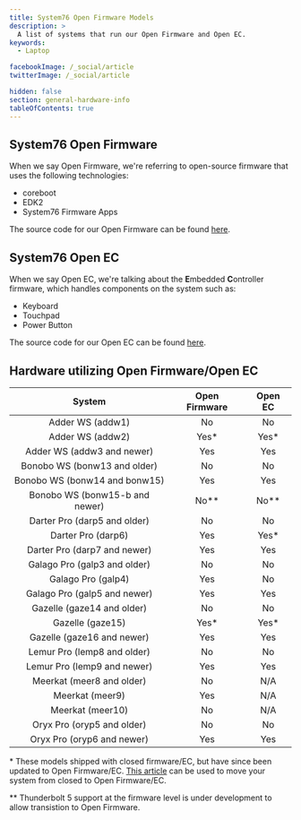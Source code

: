 ```yaml
---
title: System76 Open Firmware Models
description: >
  A list of systems that run our Open Firmware and Open EC.
keywords:
  - Laptop

facebookImage: /_social/article
twitterImage: /_social/article

hidden: false
section: general-hardware-info
tableOfContents: true
---
```


## System76 Open Firmware

When we say Open Firmware, we're referring to open-source firmware that uses the following technologies:

- coreboot
- EDK2
- System76 Firmware Apps

The source code for our Open Firmware can be found [here](https://github.com/system76/firmware-open).

## System76 Open EC

When we say Open EC, we're talking about the **E**mbedded **C**ontroller firmware, which handles components on the system such as:

- Keyboard
- Touchpad
- Power Button

The source code for our Open EC can be found [here](https://github.com/system76/ec).

## Hardware utilizing Open Firmware/Open EC

| System                       | Open Firmware | Open EC |
|:----------------------------:|:-------------:|:-------:|
| Adder WS (addw1)             | No            | No      |
| Adder WS (addw2)             | Yes\*         | Yes\*   |
| Adder WS (addw3 and newer)   | Yes           | Yes     |
| Bonobo WS (bonw13 and older) | No            | No      |
| Bonobo WS (bonw14 and bonw15)| Yes           | Yes     |
| Bonobo WS (bonw15-b and newer)| No**         | No**    |
| Darter Pro (darp5 and older) | No            | No      |
| Darter Pro (darp6)           | Yes           | Yes\*   |
| Darter Pro (darp7 and newer) | Yes           | Yes     |
| Galago Pro (galp3 and older) | No            | No      |
| Galago Pro (galp4)           | Yes           | No      |
| Galago Pro (galp5 and newer) | Yes           | Yes     |
| Gazelle (gaze14 and older)   | No            | No      |
| Gazelle (gaze15)             | Yes\*         | Yes\*   |
| Gazelle (gaze16 and newer)   | Yes           | Yes     |
| Lemur Pro (lemp8 and older)  | No            | No      |
| Lemur Pro (lemp9 and newer)  | Yes           | Yes     |
| Meerkat (meer8 and older)    | No            | N/A     |
| Meerkat (meer9)              | Yes           | N/A     |
| Meerkat (meer10)             | No            | N/A     |
| Oryx Pro (oryp5 and older)   | No            | No      |
| Oryx Pro (oryp6 and newer)   | Yes           | Yes     |

\* These models shipped with closed firmware/EC, but have since been updated to Open Firmware/EC. [This article](/articles/transition-firmware) can be used to move your system from closed to Open Firmware/EC.

\*\* Thunderbolt 5 support at the firmware level is under development to allow transistion to Open Firmware.
